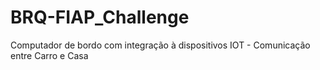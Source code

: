 # BRQ-FIAP_Challenge
Computador de bordo com integração à dispositivos IOT - Comunicação entre Carro e Casa
